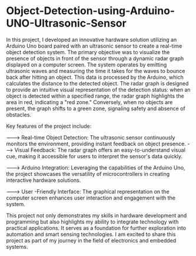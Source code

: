 # Object-Detection-using-Arduino-UNO-Ultrasonic-Sensor
In this project, I developed an innovative hardware solution utilizing an Arduino Uno board paired with an ultrasonic sensor to create a real-time object detection system. The primary objective was to visualize the presence of objects in front of the sensor through a dynamic radar graph displayed on a computer screen.
The system operates by emitting ultrasonic waves and measuring the time it takes for the waves to bounce back after hitting an object. This data is processed by the Arduino, which calculates the distance to the detected object. The radar graph is designed to provide an intuitive visual representation of the detection status: when an object is detected within a specified range, the radar graph highlights the area in red, indicating a "red zone." Conversely, when no objects are present, the graph shifts to a green zone, signaling safety and absence of obstacles.

Key features of the project include:

---> Real-time Object Detection: The ultrasonic sensor continuously monitors the environment, providing instant feedback on object presence.
---> Visual Feedback: The radar graph offers an easy-to-understand visual cue, making it accessible for users to interpret the sensor's data quickly.

---> Arduino Integration: Leveraging the capabilities of the Arduino Uno, the project showcases the versatility of microcontrollers in creating interactive hardware solutions.

---> User -Friendly Interface: The graphical representation on the computer screen enhances user interaction and engagement with the system.

This project not only demonstrates my skills in hardware development and programming but also highlights my ability to integrate technology with practical applications. It serves as a foundation for further exploration into automation and smart sensing technologies. I am excited to share this project as part of my journey in the field of electronics and embedded systems.
